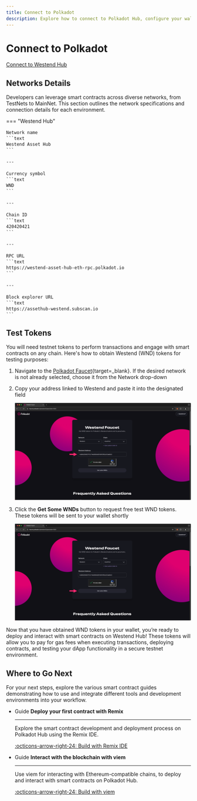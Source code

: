```yaml
---
title: Connect to Polkadot
description: Explore how to connect to Polkadot Hub, configure your wallet, and obtain test tokens for developing and testing smart contracts.
---
```


# Connect to Polkadot

<div class="button-wrapper">
    <a href="#" class="md-button connectMetaMask" value="westendAssetHub">Connect to Westend Hub</a>
</div>

## Networks Details

Developers can leverage smart contracts across diverse networks, from TestNets to MainNet. This section outlines the network specifications and connection details for each environment.

=== "Westend Hub"

    Network name
    ```text
    Westend Asset Hub
    ```

    ---

    Currency symbol
    ```text
    WND
    ```

    ---
    
    Chain ID
    ```text
    420420421
    ```

    ---
    
    RPC URL
    ```text
    https://westend-asset-hub-eth-rpc.polkadot.io
    ```

    ---
    
    Block explorer URL
    ```text
    https://assethub-westend.subscan.io
    ```


## Test Tokens

You will need testnet tokens to perform transactions and engage with smart contracts on any chain. Here's how to obtain Westend (WND) tokens for testing purposes:

1. Navigate to the [Polkadot Faucet](https://faucet.polkadot.io){target=\_blank}. If the desired network is not already selected, choose it from the Network drop-down

2. Copy your address linked to Westend and paste it into the designated field

    ![](/images/develop/smart-contracts/connect-to-polkadot-hub/connect-to-polkadot-hub-1.webp)

3. Click the **Get Some WNDs** button to request free test WND tokens. These tokens will be sent to your wallet shortly

    ![](/images/develop/smart-contracts/connect-to-polkadot-hub/connect-to-polkadot-hub-2.webp)

Now that you have obtained WND tokens in your wallet, you’re ready to deploy and interact with smart contracts on Westend Hub! These tokens will allow you to pay for gas fees when executing transactions, deploying contracts, and testing your dApp functionality in a secure testnet environment. 

## Where to Go Next

For your next steps, explore the various smart contract guides demonstrating how to use and integrate different tools and development environments into your workflow.

<div class="grid cards" markdown>

-   <span class="badge guide">Guide</span> __Deploy your first contract with Remix__

    ---

    Explore the smart contract development and deployment process on Polkadot Hub using the Remix IDE.

    [:octicons-arrow-right-24: Build with Remix IDE](/develop/smart-contracts/dev-environments/remix/)

-   <span class="badge guide">Guide</span> __Interact with the blockchain with viem__

    ---

    Use viem for interacting with Ethereum-compatible chains, to deploy and interact with smart contracts on Polkadot Hub.

    [:octicons-arrow-right-24: Build with viem](/develop/smart-contracts/libraries/viem/)

</div>

